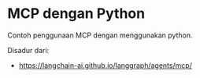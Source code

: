 # MCP dengan Python

Contoh penggunaan MCP dengan menggunakan python.

Disadur dari:
- https://langchain-ai.github.io/langgraph/agents/mcp/
